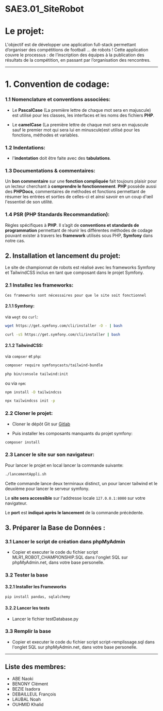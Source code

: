 # SAE3.01_SiteRobot

# Le projet:
L'objectif est de développer une application full-stack permettant
d’organiser des compétitions de football … de robots !
Cette application couvre le processus : de l’inscription des
équipes à la publication des résultats de la compétition, en
passant par l’organisation des rencontres.

<hr>

# 1. Convention de codage:

### 1.1 Nomenclature et conventions associées:
- Le **PascalCase** (La première lettre de chaque mot sera en majuscule) est utilisé pour les classes, les interfaces et les noms des fichiers **PHP**.

- Le **camelCase** (La première lettre de chaque mot sera en majuscule sauf le premier mot qui sera lui en minuscule)est utilisé pour les fonctions, méthodes et variables.

### 1.2 Indentations:
- l'**indentation** doit être faite avec des **tabulations**.

### 1.3 Documentations & commentaires:
Un **bon commentaire** sur une **fonction compliquée** fait toujours plaisir pour un lecteur cherchant à **comprendre le fonctionnement**. **PHP** possède aussi des **PHPDocs**, commentaires de méthodes et fonctions permettant de résumer les entrées et sorties de celles-ci et ainsi savoir en un coup d'œil l'essentiel de son utilité.

### 1.4 PSR (PHP Standards Recommandation):
Règles spécifiques à **PHP**. Il s’agit de **conventions et standards de programmation** permettant de réunir les différentes méthodes de codage pouvant exister à travers les **framework** utilisés sous PHP, **Symfony** dans notre cas.



## 2. Installation et lancement du projet:

Le site de championnat de robots est réalisé avec les frameworks Symfony et TailwindCSS inclus en tant que composant dans le projet Symfony.

### 2.1 Installez les frameworks:

`Ces frameworks sont nécessaires pour que le site soit fonctionnel`

#### 2.1.1 Symfony:

 via `wegt` ou `curl`:

```bash
wget https://get.symfony.com/cli/installer -O - | bash

curl -sS https://get.symfony.com/cli/installer | bash
```

#### 2.1.2 TailwindCSS:

via `compser` et `php`:

```bash
composer require symfonycasts/tailwind-bundle
```
```bash
php bin/console tailwind:init
```


ou via `npm`:

```bash
npm install -D tailwindcss
```

```bash
npx tailwindcss init -p
```

### 2.2 Cloner le projet:


- Cloner le dépôt Git sur [Gitlab](git@gitlab-ce.iut.u-bordeaux.fr:cbenony/sae3.01_siterobot.git)

- Puis installer les composants manquants du projet symfony:

```bash
composer install
```

### 2.3 Lancer le site sur son navigateur:

Pour lancer le projet en local lancer la commande suivante:

```bash
./lancementAppli.sh
```
Cette commande lance deux terminaux distinct, un pour lancer tailwind et le deuxième pour lancer le serveur symfony.

Le **site sera accessible** sur l'addresse locale `127.0.0.1:8000` sur votre navigateur.

Le **port** est **indiqué après le lancement** de la commande précèdente.

## 3. Préparer la Base de Données :

### 3.1 Lancer le script de création dans phpMyAdmin
- Copier et executer le code du fichier script MLR1_ROBOT_CHAMPIONSHIP.SQL dans l'onglet SQL sur phpMyAdmin.net, dans votre base personelle.

### 3.2 Tester la base
#### 3.2.1 Installer les Frameworks
```bash
pip install pandas, sqlalchemy
```
#### 3.2.2 Lancer les tests
- Lancer le fichier testDatabase.py 


### 3.3 Remplir la base 
- Copier et executer le code du fichier script script-remplissage.sql dans l'onglet SQL sur phpMyAdmin.net, dans votre base personelle.

<hr>

## Liste des membres:
- ABE Naoki
- BENONY Clément
- BEZIE Isadora
- DEBAILLEUL François
- LAUBAL Noah
- OUHMID Khalid